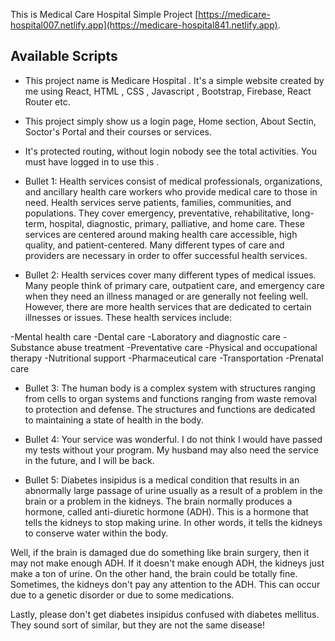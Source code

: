This is Medical Care Hospital Simple Project [https://medicare-hospital007.netlify.app](https://medicare-hospital841.netlify.app).

## Available Scripts
* This project name is Medicare Hospital . It's a simple website created by me using React, HTML , CSS , Javascript , Bootstrap, Firebase, React Router etc.

* This project simply show us a login page, Home section, About Sectin, Soctor's Portal and their courses or services. 

* It's protected routing, without login nobody see the total activities. You must have logged in to use this .

* Bullet 1: Health services consist of medical professionals, organizations, and ancillary health care workers who provide medical care to those in need. Health services serve patients, families, communities, and populations. They cover emergency, preventative, rehabilitative, long-term, hospital, diagnostic, primary, palliative, and home care. These services are centered around making health care accessible, high quality, and patient-centered. Many different types of care and providers are necessary in order to offer successful health services.
* Bullet 2: Health services cover many different types of medical issues. Many people think of primary care, outpatient care, and emergency care when they need an illness managed or are generally not feeling well. However, there are more health services that are dedicated to certain illnesses or issues. These health services include:

-Mental health care
-Dental care
-Laboratory and diagnostic care
-Substance abuse treatment
-Preventative care
-Physical and occupational therapy
-Nutritional support
-Pharmaceutical care
-Transportation
-Prenatal care
* Bullet 3: The human body is a complex system with structures ranging from cells to organ systems and functions ranging from waste removal to protection and defense. The structures and functions are dedicated to maintaining a state of health in the body.
* Bullet 4: Your service was wonderful. I do not think I would have passed my tests without your program. My husband may also need the service in the future, and I will be back.

* Bullet 5: Diabetes insipidus is a medical condition that results in an abnormally large passage of urine usually as a result of a problem in the brain or a problem in the kidneys. The brain normally produces a hormone, called anti-diuretic hormone (ADH). This is a hormone that tells the kidneys to stop making urine. In other words, it tells the kidneys to conserve water within the body.

Well, if the brain is damaged due do something like brain surgery, then it may not make enough ADH. If it doesn't make enough ADH, the kidneys just make a ton of urine. On the other hand, the brain could be totally fine. Sometimes, the kidneys don't pay any attention to the ADH. This can occur due to a genetic disorder or due to some medications.

Lastly, please don't get diabetes insipidus confused with diabetes mellitus. They sound sort of similar, but they are not the same disease!
